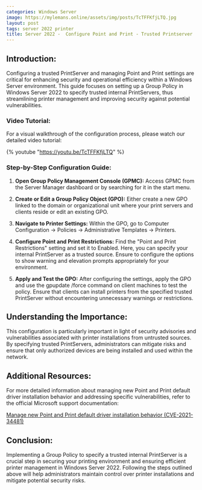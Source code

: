```yaml
---
categories: Windows Server
image: https://mylemans.online/assets/img/posts/TcTFFKfjLTQ.jpg
layout: post
tags: server 2022 printer
title: Server 2022 -  Configure Point and Print - Trusted Printserver
---
```


## Introduction:

Configuring a trusted PrintServer and managing Point and Print settings are critical for enhancing security and operational efficiency within a Windows Server environment. This guide focuses on setting up a Group Policy in Windows Server 2022 to specify trusted internal PrintServers, thus streamlining printer management and improving security against potential vulnerabilities.


### Video Tutorial:

For a visual walkthrough of the configuration process, please watch our detailed video tutorial:

{% youtube "https://youtu.be/TcTFFKfjLTQ" %}


### Step-by-Step Configuration Guide:

1) **Open Group Policy Management Console (GPMC):** Access GPMC from the Server Manager dashboard or by searching for it in the start menu.

2) **Create or Edit a Group Policy Object (GPO):** Either create a new GPO linked to the domain or organizational unit where your print servers and clients reside or edit an existing GPO.

3) **Navigate to Printer Settings:** Within the GPO, go to Computer Configuration -> Policies -> Administrative Templates -> Printers.

4) **Configure Point and Print Restrictions:** Find the "Point and Print Restrictions" setting and set it to Enabled. Here, you can specify your internal PrintServer as a trusted source. Ensure to configure the options to show warning and elevation prompts appropriately for your environment.

5) **Apply and Test the GPO:** After configuring the settings, apply the GPO and use the gpupdate /force command on client machines to test the policy. Ensure that clients can install printers from the specified trusted PrintServer without encountering unnecessary warnings or restrictions.

## Understanding the Importance:

This configuration is particularly important in light of security advisories and vulnerabilities associated with printer installations from untrusted sources. By specifying trusted PrintServers, administrators can mitigate risks and ensure that only authorized devices are being installed and used within the network.

## Additional Resources:

For more detailed information about managing new Point and Print default driver installation behavior and addressing specific vulnerabilities, refer to the official Microsoft support documentation:

[Manage new Point and Print default driver installation behavior (CVE-2021-34481)](https://support.microsoft.com/en-gb/topic/kb5005652-manage-new-point-and-print-default-driver-installation-behavior-cve-2021-34481-873642bf-2634-49c5-a23b-6d8e9a302872)

## Conclusion:

Implementing a Group Policy to specify a trusted internal PrintServer is a crucial step in securing your printing environment and ensuring efficient printer management in Windows Server 2022. Following the steps outlined above will help administrators maintain control over printer installations and mitigate potential security risks.
